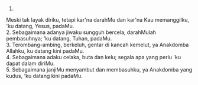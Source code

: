 1.
Meski tak layak diriku, tetapi kar'na darahMu
dan kar'na Kau memanggilku, 'ku datang, Yesus, padaMu.
<br>
2.
Sebagaimana adanya jiwaku sungguh bercela,
darahMulah pembasuhnya; 'ku datang, Tuhan, padaMu.
<br>
3.
Terombang-ambing, berkeluh, gentar di kancah kemelut,
ya Anakdomba Allahku, ku datang kini padaMu.
<br>
4.
Sebagaimana adaku celaka, buta dan kelu;
segala apa yang perlu 'ku dapat dalam diriMu.
<br>
5.
Sebagaimana janjiMu menyambut dan membasuhku,
ya Anakdomba yang kudus, 'ku datang kini padaMu.